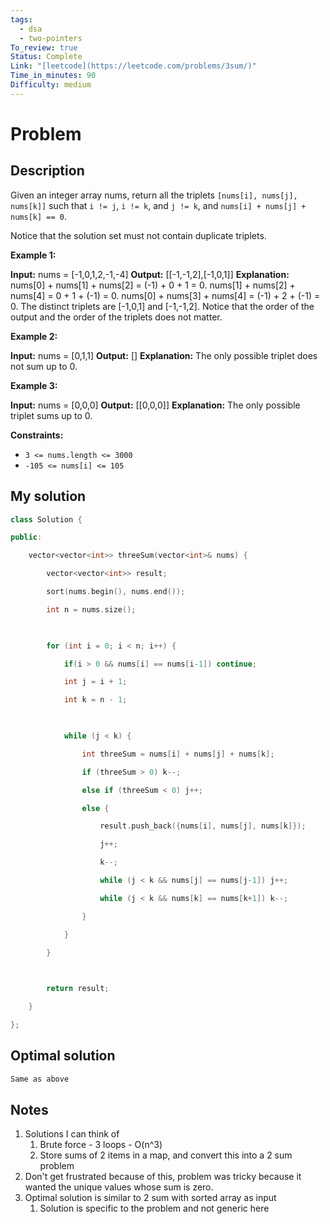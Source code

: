 ```yaml
---
tags:
  - dsa
  - two-pointers
To_review: true
Status: Complete
Link: "[leetcode](https://leetcode.com/problems/3sum/)"
Time_in_minutes: 90
Difficulty: medium
---
```

# Problem
## Description
Given an integer array nums, return all the triplets `[nums[i], nums[j], nums[k]]` such that `i != j`, `i != k`, and `j != k`, and `nums[i] + nums[j] + nums[k] == 0`.

Notice that the solution set must not contain duplicate triplets.

**Example 1:**

**Input:** nums = [-1,0,1,2,-1,-4]
**Output:** [[-1,-1,2],[-1,0,1]]
**Explanation:** 
nums[0] + nums[1] + nums[2] = (-1) + 0 + 1 = 0.
nums[1] + nums[2] + nums[4] = 0 + 1 + (-1) = 0.
nums[0] + nums[3] + nums[4] = (-1) + 2 + (-1) = 0.
The distinct triplets are [-1,0,1] and [-1,-1,2].
Notice that the order of the output and the order of the triplets does not matter.

**Example 2:**

**Input:** nums = [0,1,1]
**Output:** []
**Explanation:** The only possible triplet does not sum up to 0.

**Example 3:**

**Input:** nums = [0,0,0]
**Output:** [[0,0,0]]
**Explanation:** The only possible triplet sums up to 0.

**Constraints:**

- `3 <= nums.length <= 3000`
- `-105 <= nums[i] <= 105`
## My solution
```cpp
class Solution {

public:

    vector<vector<int>> threeSum(vector<int>& nums) {

        vector<vector<int>> result;

        sort(nums.begin(), nums.end());

        int n = nums.size();

  

        for (int i = 0; i < n; i++) {

            if(i > 0 && nums[i] == nums[i-1]) continue;

            int j = i + 1;

            int k = n - 1;

  

            while (j < k) {

                int threeSum = nums[i] + nums[j] + nums[k];

                if (threeSum > 0) k--;

                else if (threeSum < 0) j++;

                else {

                    result.push_back({nums[i], nums[j], nums[k]});

                    j++;

                    k--;

                    while (j < k && nums[j] == nums[j-1]) j++;

                    while (j < k && nums[k] == nums[k+1]) k--;

                }

            }

        }

  

        return result;

    }

};
```
## Optimal solution
```cpp
Same as above
```
## Notes
1. Solutions I can think of
	1. Brute force - 3 loops - O(n^3)
	2. Store sums of 2 items in a map, and convert this into a 2 sum problem
2. Don't get frustrated because of this, problem was tricky because it wanted the unique values whose sum is zero.
3. Optimal solution is similar to 2 sum with sorted array as input
	1. Solution is specific to the problem and not generic here